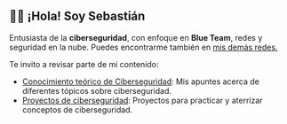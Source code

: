 ## 👋😁 ¡Hola! Soy **Sebastián**

Entusiasta de la **ciberseguridad**, con enfoque en **Blue Team**, redes y seguridad en la nube. Puedes encontrarme también en [mis demás redes.](https://linktr.ee/seba_castillo_)

Te invito a revisar parte de mi contenido:

- [Conocimiento teórico de Ciberseguridad](https://github.com/seba-castillo/Ciberseguridad): Mis apuntes acerca de diferentes tópicos sobre ciberseguridad.
- [Proyectos de ciberseguridad](https://github.com/seba-castillo/Proyectos): Proyectos para practicar y aterrizar conceptos de ciberseguridad.
